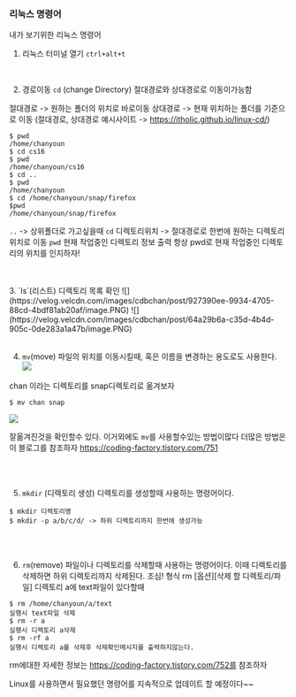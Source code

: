 ### 리눅스 명령어

내가 보기위한 리눅스 명령어 

1. 리눅스 터미널 열기 `ctrl+alt+t`
</br>

2. 경로이동 ` cd ` (change Directory)
    절대경로와 상대경로로 이동이가능함

절대경로 -> 원하는 폴더의 위치로 바로이동
상대경로 -> 현재 위치하는 폴더를 기준으로 이동 
(절대경로, 상대경로 예시사이트 -> https://itholic.github.io/linux-cd/)


~~~
$ pwd
/home/chanyoun
$ cd cs16
$ pwd
/home/chanyoun/cs16
$ cd ..
$ pwd
/home/chanyoun
$ cd /home/chanyoun/snap/firefox
$pwd
/home/chanyoun/snap/firefox
~~~

`..` -> 상위폴더로 가고싶을때
`cd` 디렉토리위치 -> 절대경로로 한번에 원하는 디렉토리 위치로 이동
`pwd` 현재 작업중인 디렉토리 정보 출력
항상 pwd로 현재 작업중인 디렉토리의 위치를 인지하자!

</br>
</br>
3. `ls`(리스트)
디렉토리 목록 확인
![](https://velog.velcdn.com/images/cdbchan/post/927390ee-9934-4705-88cd-4bdf81ab20af/image.PNG)
![](https://velog.velcdn.com/images/cdbchan/post/64a29b6a-c35d-4b4d-905c-0de283a1a47b/image.PNG)

</br>
</br>

4. `mv`(move)
파일의 위치를 이동시킬때, 혹은 이름을 변경하는 용도로도 사용한다. 
![](https://velog.velcdn.com/images/cdbchan/post/9a41cddc-e623-40d6-bc06-b81deb3b950c/image.PNG)

chan 이라는 디렉토리를 snap디렉토리로 옮겨보자
~~~ 
$ mv chan snap
~~~
![](https://velog.velcdn.com/images/cdbchan/post/a30654e8-4722-4864-b8f3-c55a33283680/image.PNG)

잘옮겨진것을 확인할수 있다. 
이거외에도 `mv`를 사용할수있는 방법이많다 더많은 방법은 이 블로그를 참조하자 https://coding-factory.tistory.com/751

</br>
</br>

5. `mkdir` (디렉토리 생성)
디렉토리를 생성할때 사용하는 명령어이다.
~~~
$ mkdir 디렉토리명
$ mkdir -p a/b/c/d/ -> 하위 디렉토리까지 한번에 생성가능
~~~

</br>
</br>

6. `rm`(remove)
파일이나 디렉토리를 삭제할때 사용하는 명령어이다.
이때 디렉토리를 삭제하면 하위 디렉토리까지 삭제된다. 조심!
형식 rm [옵션][삭제 할 디렉토리/파일]
디렉토리 a에 text파일이 있다할때
~~~
$ rm /home/chanyoun/a/text
실행시 text파일 삭제
$ rm -r a
실행시 디렉토리 a삭제
$ rm -rf a 
실행시 디렉토리 a를 삭제후 삭제확인메시지를 출력하지않는다.
~~~
rm에대한 자세한 정보는  https://coding-factory.tistory.com/752를 참조하자

Linux를 사용하면서 필요했던 명령어를 지속적으로 업데이트 할 예정이다~~